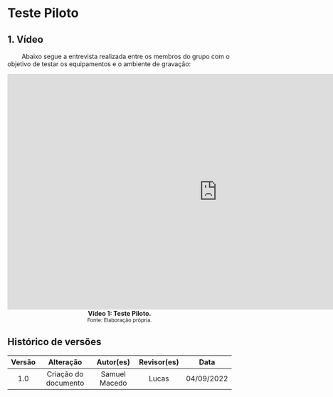 # Teste Piloto

## 1. Vídeo
&emsp;&emsp; Abaixo segue a entrevista realizada entre os membros do grupo com o objetivo de testar os equipamentos e o ambiente de gravação:

<iframe width="942" height="530" src="https://www.youtube.com/embed/udqiSLZEwBk" title="Teste piloto protótipo de papel" frameborder="0" allow="accelerometer; autoplay; clipboard-write; encrypted-media; gyroscope; picture-in-picture" allowfullscreen></iframe>

<figcaption align='center'>
    <b>Vídeo 1: Teste Piloto.</b>
    <br><small>Fonte: Elaboração própria.</small>
</figcaption>

## Histórico de versões

| Versão |                Alteração               | Autor(es) |         Revisor(es)        |  Data |
|:------:|:--------------------------------------:|:-----------:|:----------------------:|:-----:|
|   1.0  |  Criação do documento  |    Samuel Macedo    | Lucas| 04/09/2022 |